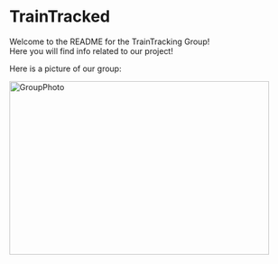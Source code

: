 # TrainTracked
<html>
<body>
    <p>Welcome to the README for the TrainTracking Group!<br> 
    Here you will find info related to our project!</p>
    <p> Here is a picture of our group:</p>
    <img src="https://scontent.xx.fbcdn.net/hphotos-xpa1/v/t34.0-12/12067336_1004322822965140_255038422_n.jpg?oh=bd835ce729119633b0572f3f1cb9dde8&oe=56151AEC" width="460" height="308" alt="GroupPhoto">
</body>
</html>
